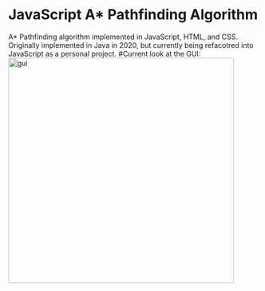 # JavaScript A* Pathfinding Algorithm
A* Pathfinding algorithm implemented in JavaScript, HTML, and CSS. Originally implemented in Java in 2020, but currently being refacotred into JavaScript as a personal project.
#Current look at the GUI:
<img width="452" alt="gui" src="https://user-images.githubusercontent.com/96971299/185689789-f10c27b3-ee45-4693-9f16-c0c9ac00cd0a.png">
